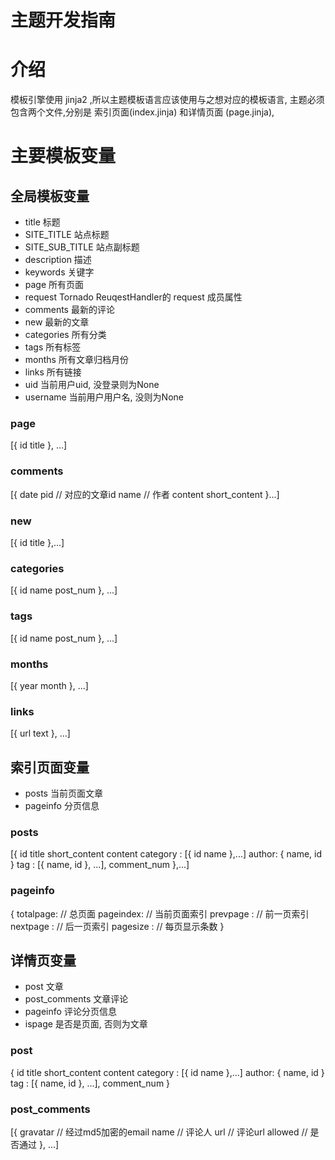 主题开发指南
=============
# 介绍
模板引擎使用 jinja2 ,所以主题模板语言应该使用与之想对应的模板语言,
主题必须包含两个文件,分别是 索引页面(index.jinja) 和详情页面 (page.jinja),

# 主要模板变量
## 全局模板变量
* title   标题
* SITE_TITLE  站点标题
* SITE_SUB_TITLE 站点副标题
* description     描述
* keywords        关键字
* page            所有页面
* request         Tornado ReuqestHandler的 request 成员属性
* comments        最新的评论
* new             最新的文章
* categories      所有分类
* tags            所有标签
* months          所有文章归档月份
* links           所有链接
* uid             当前用户uid, 没登录则为None
* username        当前用户用户名, 没则为None

### page
[{
    id
    title
}, ...]

### comments
[{
    date
    pid           // 对应的文章id
    name          // 作者
    content
    short_content
}...]

### new
[{
    id
    title
},...]

### categories
[{
    id
    name
    post_num
}, ...]

### tags
[{
    id
    name
    post_num
}, ...]

### months
[{
    year
    month
}, ...]

### links
[{
    url
    text
}, ...]


## 索引页面变量
* posts           当前页面文章
* pageinfo        分页信息

### posts
[{
    id
    title
    short_content
    content
    category : [{
        id
        name
    },...]
    author: { name, id }
    tag : [{ name, id }, ...],
    comment_num
},...]

### pageinfo
{
    totalpage: // 总页面
    pageindex: // 当前页面索引
    prevpage : // 前一页索引
    nextpage : // 后一页索引
    pagesize : // 每页显示条数
}

## 详情页变量
* post            文章
* post_comments   文章评论
* pageinfo        评论分页信息
* ispage          是否是页面, 否则为文章

### post
{
    id
    title
    short_content
    content
    category : [{
        id
        name
    },...]
    author: { name, id }
    tag : [{ name, id }, ...],
    comment_num
}

### post_comments
[{
    gravatar          // 经过md5加密的email
    name              // 评论人
    url               // 评论url
    allowed           // 是否通过
}, ...]
